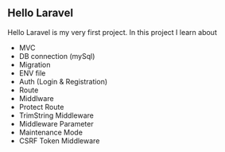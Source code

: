 ## Hello Laravel

Hello Laravel is my very first project. In this project I learn about

<ul>
  <li>MVC</li>
  <li>DB connection (mySql)</li>
  <li>Migration</li>
  <li>ENV file</li>
  <li>Auth (Login & Registration)</li>
  <li>Route</li>
  <li>Middlware</li>
  <li>Protect Route</li>
  <li>TrimString Middleware</li>
  <li>Middleware Parameter</li>
  <li>Maintenance Mode</li>
  <li>CSRF Token Middleware</li>
</ul>
